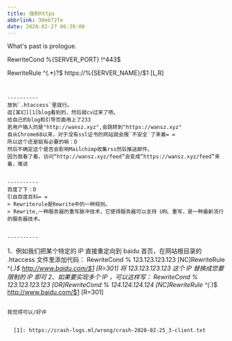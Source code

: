 ```yaml
---
title: 强制https
abbrlink: 30eb72fe
date: 2020-02-27 06:39:00
---
```

What's past is prologue.

<!--more-->RewriteCond %{SERVER_PORT} !^443$
RewriteRule ^(.*)?$ https://%{SERVER_NAME}/$1 [L,R]

```


----------
放到`.htaccess`里就行。
逛[某幻][1]blog看到的，然后就cv过来了啧。
给自己的blog和引导页面用上了233
若用户输入的是"http://wansz.xyz",会跳转到"https://wansz.xyz"
自从Chrome68以来，对于没有ssl证书的网站就会报`不安全`了来着= =
所以这个还是挺有必要的嘛：D
然后不确定这个是否会影响Mailchimp收集rss然后推送邮件。
因为我看了看，访问“http://wansz.xyz/feed”会变成“https://wansz.xyz/feed”来着，难说


----------
百度了下：D
引自百度百科= =
> Rewriterule是Rewrite中的一种规则。
> Rewrite,一种服务器的重写脉冲技术，它使得服务器可以支持 URL 重写，是一种最新流行的服务器技术。


----------

```
1、例如我们把某个特定的 IP 直接重定向到 baidu 首页，在网站根目录的 .htaccess 文件里添加代码：
RewriteCond % 123.123.123.123 [NC]RewriteRule ^(.*)$ http://www.baidu.com/$1 [R=301] 将 123.123.123.123 这个 IP 替换成您要限制的 IP 即可
2、如果要实现多个 IP ，可以这样写：
RewriteCond % 123.123.123.123 [OR]RewriteCond % 124.124.124.124 [NC]RewriteRule ^(.*)$ http://www.baidu.com/$1 [R=301]
```

我觉得可以/好评


  [1]: https://crash-logs.ml/wrong/crash-2020-02-25_3-client.txt